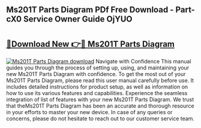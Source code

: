 ## Ms201T Parts Diagram PDf Free Download - Part-cX0 Service Owner Guide OjYUO

# <h2><a href="http://dfqmtxt.blite.top/?on=Ms201T+Parts+Diagram">🔗Download New 👉🔴 Ms201T Parts Diagram</a></h2>

[![Ms201T Parts Diagram download](https://i.imgur.com/lujVjoI.png)](http://dfqmtxt.blite.top/?on=Ms201T+Parts+Diagram)
Navigate with Confidence This manual guides you through the process of setting up, using, and maintaining your new Ms201T Parts Diagram with confidence. To get the most out of your Ms201T Parts Diagram, please read this user manual carefully before use. It includes detailed instructions for product setup, as well as information on how to use its various features and capabilities. Experience the seamless integration of list of features with your new Ms201T Parts Diagram. We trust that theMs201T Parts Diagram has been an accurate and thorough resource in your efforts to master your new device. In case of any queries or concerns, please do not hesitate to reach out to our customer service team.
